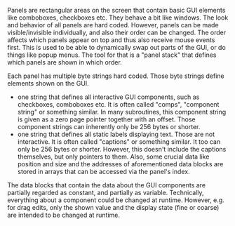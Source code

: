 Panels are rectangular areas on the screen that contain basic GUI elements
like comboboxes, checkboxes etc.
They behave a bit like windows.
The look and behavior of all panels are hard coded.
However, panels can be made visible/invisible individually, and also their order can be changed.
The order affects which panels appear on top and thus also receive mouse events first.
This is used to be able to dynamically swap out parts of the GUI, or do things like popup menus.
The tool for that is a "panel stack" that defines which panels are shown in which order.

Each panel has multiple byte strings hard coded. Those byte strings define elements shown on the GUI.
  * one string that defines all interactive GUI components, such as checkboxes, comboboxes etc.
    It is often called "comps", "component string" or something similar.
    In many subroutines, this component string is given as a zero page pointer together with an offset.
    Those component strings can inherently only be 256 bytes or shorter.
  * one string that defines all static labels displaying text. Those are not interactive.
    It is often called "captions" or something similar.
    It too can only be 256 bytes or shorter. However, this doesn't include the captions themselves,
    but only pointers to them.
Also, some crucial data like position and size and the addresses of aforementioned data blocks are
stored in arrays that can be accessed via the panel's index.

The data blocks that contain the data about the GUI components are partially regarded as constant,
and partially as variable.
Technically, everything about a component could be changed at runtime. However, e.g. for drag edits,
only the shown value and the display state (fine or coarse) are intended to be changed at runtime.

